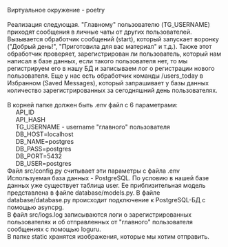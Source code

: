 Виртуальное окружение - poetry
<br /> <br />
Реализация следующая. "Главному" пользователю (TG_USERNAME) приходят сообщения в 
личные чаты от других пользователей. Вызывается обработчик сообщений (start), который запускает воронку ("Добрый день!", 
"Приготовила для вас материал" и т.д.). Также этот обработчик проверяет, зарегистрирован ли пользователь, 
который нам написал в базе данных,
если такого пользователя нет, то мы регистрируем его в нашу БД и записываем лог о регистрации нового пользователя.
Еще у нас есть обработчик команды /users_today в Избранном (Saved Messages), который запрашивает у базы данных 
количество зарегистрированных за сегодняшний день пользователях.
<br /> <br />
В корней папке должен быть .env файл с 6 параметрами: <br />
&nbsp;&nbsp;&nbsp;&nbsp; API_ID <br />
&nbsp;&nbsp;&nbsp;&nbsp; API_HASH<br />
&nbsp;&nbsp;&nbsp;&nbsp; TG_USERNAME - username "главного" пользователя<br />
&nbsp;&nbsp;&nbsp;&nbsp; DB_HOST=localhost<br />
&nbsp;&nbsp;&nbsp;&nbsp; DB_NAME=postgres<br />
&nbsp;&nbsp;&nbsp;&nbsp; DB_PASS=postgres<br />
&nbsp;&nbsp;&nbsp;&nbsp; DB_PORT=5432<br />
&nbsp;&nbsp;&nbsp;&nbsp; DB_USER=postgres<br />
Файл src/config.py считывает эти параметры с файла .env <br />
Используемая база данных - PostgreSQL. По условию в нашей базе данных уже существует таблица user. Ее приблизительная
модель представлена в файле database/models.py. В файле database/database.py происходит подключение к PostgreSQL-БД с
помощью asyncpg. <br />
В файл src/logs.log записываются логи о зарегистрированных пользователях и об отправленных от "главного" пользователя
сообщениях с помощью loguru. <br />
В папке static хранятся изображения, которые мы хотим отправить.